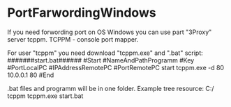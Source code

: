 # PortFarwordingWindows

If you need forwording port on OS Windows
you can use part "3Proxy" server tcppm.
TCPPM - console port mapper.

For user "tcppm" you need download "tcppm.exe"
and ".bat" script:
#######start.bat######
#Start #NameAndPathProgramm #Key #PortLocalPC #IPAddressRemotePC #PortRemotePC
start tcppm.exe -d 80 10.0.0.1 80
#End

.bat files and programm will be in one folder.
Example tree resource:
C:/
  tcppm
    tcppm.exe
     start.bat

